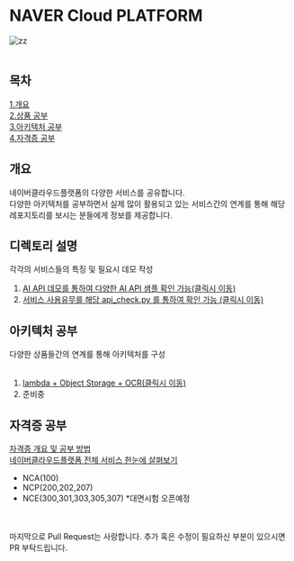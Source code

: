 # NAVER Cloud PLATFORM

![zz](https://cdn.imweb.me/thumbnail/20201031/8d531d3f9227b.jpg) </br></br>




## 목차
[1.개요](#개요)<br>
[2.상품 공부](#상품-공부)<br>
[3.아키텍처 공부](#아키텍처-공부)<br>
[4.자격증 공부](#자격증-공부)<br>

## 개요
네이버클라우드플랫폼의 다양한 서비스를 공유합니다.<br>
다양한 아키텍처를 공부하면서 실제 많이 활용되고 있는 서비스간의 연계를 통해 해당 레포지토리를 보시는 분들에게 정보를 제공합니다.<br>

## 디렉토리 설명
각각의 서비스들의 특징 및 필요시 데모 작성<br>
1. [AI API 데모를 통하여 다양한 AI API 샘플 확인 가능(클릭시 이동)](https://github.com/park-moonkyu/NaverCloud/tree/main/ai_api_sample)
2. [서비스 사용유무를 해당 api_check.py 를 통하여 확인 가능 (클릭시 이동)](https://github.com/park-moonkyu/NaverCloud/tree/main/check_api)

## 아키텍처 공부
다양한 상품들간의 연계를 통해 아키텍처를 구성<br><br>
1. [lambda + Object Storage + OCR(클릭시 이동)](https://github.com/park-moonkyu/NaverCloud/tree/main/Cloud%20Function%20%2B%20Object%20Storage%20%2B%20OCR)
2. 준비중
## 자격증 공부
  [자격증 개요 및 공부 방법](https://blog.naver.com/mk_crew/222447317535)<br>
 [네이버클라우드플랫폼 전체 서비스 한눈에 살펴보기](https://me2.do/GLB2wZax)
 - NCA(100)
 - NCP(200,202,207)
 - NCE(300,301,303,305,307) *대면시험 오픈예정

<br><br>
마지막으로 Pull Request는 사랑합니다. 추가 혹은 수정이 필요하신 부분이 있으시면 PR 부탁드립니다.
